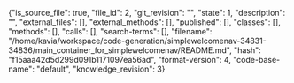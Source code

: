 {"is_source_file": true, "file_id": 2, "git_revision": "", "state": 1, "description": "", "external_files": [], "external_methods": [], "published": [], "classes": [], "methods": [], "calls": [], "search-terms": [], "filename": "/home/kavia/workspace/code-generation/simplewelcomenav-34831-34836/main_container_for_simplewelcomenav/README.md", "hash": "f15aaa42d5d299d091b1171097ea56ad", "format-version": 4, "code-base-name": "default", "knowledge_revision": 3}